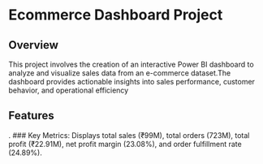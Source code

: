 # Ecommerce Dashboard Project

## Overview
This project involves the creation of an interactive Power BI dashboard to analyze and visualize sales data from an e-commerce dataset.The dashboard provides actionable insights into sales performance, customer behavior, and operational efficiency

## Features
. ### Key Metrics: Displays total sales (₹99M), total orders (723M), total profit (₹22.91M), net profit margin (23.08%), and order fulfillment rate (24.89%).
